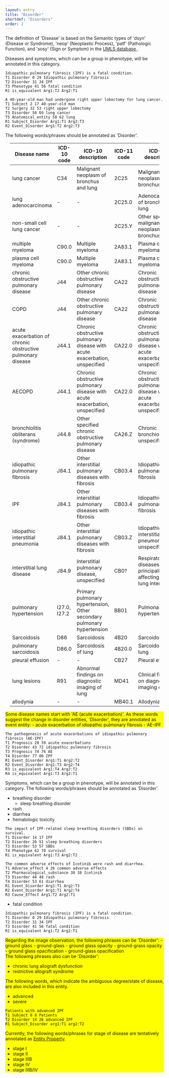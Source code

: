 ```yaml
---
layout: entry
title: "Disorder"
shortdef: "Disorders"
order: 2
---
```


The definition of 'Disease' is based on the Semantic types of 
'dsyn' (Disease or Syndrome),
'neop' (Neoplastic Process), 
'patf' (Pathologic Function), and
'sosy' (Sign or Symptom) 
in the 
<a href="https://www.nlm.nih.gov/research/umls/">
UMLS database
</a>
.

<!--
 <a href="https://icd.who.int/browse11/l-m/en">ICD-11</a> published by WHO,
although <a href="http://apps.who.int/classifications/icd10/browse/2016/en">ICD-10 version:2016</a> has been more widely used than ICD-11.
-->

Diseases and symptoms, which can be a group in phenotype, will be annotated in this category. 

~~~ ann
Idiopathic pulmonary fibrosis (IPF) is a fatal condition. 
T1 Disorder 0 29 Idiopathic pulmonary fibrosis
T2 Disorder 31 34 IPF
T3 Phenotype 41 56 fatal condition
R1 is_equivalent Arg1:T2 Arg2:T1
~~~

~~~ ann
A 40-year-old man had undergone right upper lobectomy for lung cancer.
T1 Subject 2 17 40-year-old man
T2 Surgery 32 53 right upper lobectomy
T3 Disorder 58 69 lung cancer
T5 Anatomical_entity 58 62 lung
R1 Subject_Disorder Arg1:T1 Arg2:T3
R2 Event_Disorder Arg1:T2 Arg2:T3
~~~


The following words/phrases should be annotated as 'Disorder'.

<div style="margin:1em" markdown="1">

| Disease name | ICD-10 code | ICD-10 description | ICD-11 code | ICD-11 description |
|--------------------------------------|-------------|------------------------------------------|-------------|------------------------------------------|
| lung cancer | C34 | Malignant neoplasm of bronchus and lung | 2C25 | Malignant neoplasms of bronchus or lung |
| lung adenocarcinoma | - | - | 2C25.0 | Adenocarcinoma of bronchus or lung |
| non-small cell lung cancer | - | - | 2C25.Y | Other specified malignant neoplasms of bronchus or lung |
| multiple myeloma | C90.0 | Multiple myeloma | 2A83.1 | Plasma cell myeloma |
| plasma cell myeloma | C90.0 | Multiple myeloma | 2A83.1 | Plasma cell myeloma |
| chronic obstructive pulmonary disease | J44 | Other chronic obstructive pulmonary disease | CA22 | Chronic obstructive pulmonary disease |
| COPD | J44 | Other chronic obstructive pulmonary disease | CA22 | Chronic obstructive pulmonary disease |
| acute exacerbation of chronic obstructive pulmonary disease | J44.1 | Chronic obstructive pulmonary disease with acute exacerbation, unspecified | CA22.0 | Chronic obstructive pulmonary disease with acute exacerbation, unspecified  |
| AECOPD | J44.1 | Chronic obstructive pulmonary disease with acute exacerbation, unspecified | CA22.0 | Chronic obstructive pulmonary disease with acute exacerbation, unspecified  |
| bronchiolitis obliterans (syndrome) | J44.8 | Other specified chronic obstructive pulmonary disease  | CA26.Z | Chronic bronchiolitis, unspecified |
| idiopathic pulmonary fibrosis | J84.1 | Other interstitial pulmonary diseases with fibrosis | CB03.4 | Idiopathic pulmonary fibrosis |
| IPF | J84.1 | Other interstitial pulmonary diseases with fibrosis | CB03.4 | Idiopathic pulmonary fibrosis |
| idiopathic interstitial pneumonia | J84.1 | Other interstitial pulmonary diseases with fibrosis | CB03.Z | Idiopathic interstitial pneumonitis, unspecified |
| interstitial lung disease | J84.9 | Interstitial pulmonary disease, unspecified | CB0? | Respiratory diseases principally affecting the lung interstitium |
| pulmonary hypertension | I27.0, I27.2 | Primary pulmonary hypertension, Other secondary pulmonary hypertension | BB01 | Pulmonary hypertension |
| Sarcoidosis | D86 | Sarcoidosis | 4B20 | Sarcoidosis |
| pulmonary sarcoidosis | D86.0 | Sarcoidosis of lung | 4B20.0 | Sarcoidosis of lung |
| pleural effusion | - | - | CB27 | Pleural effusion |
| lung lesions | R91 | Abnormal findings on diagnostic imaging of lung | MD41 | Clinical findings on diagnostic imaging of lung |
| allodynia | - | - | MB40.1 | Allodynia |


</div>

<div style="background-color: yellow" markdown="1">
Some disease names start with 'AE (acute exacerbation)'. As these words suggest the change in disorder entities, 'Disorder', they are annotated as event entity:
- acute exacerbation of idiopathic pulmonary fibrosis
- AE-IPF

</div>

~~~ ann
The pathogenesis of acute exacerbations of idiopathic pulmonary fibrosis (AE-IPF)
T1 Prognosis 20 39 acute exacerbations
T2 Disorder 43 72 idiopathic pulmonary fibrosis
T3 Prognosis 74 76 AE
T4 Disorder 77 80 IPF
R1 Event_Disorder Arg1:T1 Arg2:T2
R2 Event_Disorder Arg1:T3 Arg2:T4
R3 is_equivalent Arg1:T4 Arg2:T2
R4 is_equivalent Arg1:T3 Arg2:T1
~~~

<!--
The following words/phrases, whose ICD-10 IDs start with R, or whose ICD-11 IDs start with M, may be annotated as [Symptom](). 
<div style="margin:1em" markdown="1">

| Disease name | ICD-10 code | ICD-10 description | ICD-11 code | ICD-11 description |
|--------------------------------------|-------------|------------------------------------------|-------------|------------------------------------------|
| lung lesions | R91 | Abnormal findings on diagnostic imaging of lung | MD41 | Clinical findings on diagnostic imaging of lung |
| allodynia | - | - | MB40.1 | Allodynia |

</div>
-->



Symptoms, which can be a group in phenotype, will be annotated in this category. 
The following words/phrases should be annotated as 'Disorder'.

- breathing disorder
  - sleep breathing disorder
- rash
- diarrhea
- hematologic toxicity

~~~ ann
The impact of IPF-related sleep breathing disorders (SBDs) on survival.
T1 Disorder 14 17 IPF
T2 Disorder 26 51 sleep breathing disorders
T3 Disorder 53 57 SBDs
T4 Phenotype 62 70 survival
R1 is_equivalent Arg1:T3 Arg2:T2
~~~
~~~ ann
The common adverse effects of Icotinib were rash and diarrhea.
T1 Adverse_effect 4 26 common adverse effects
T2 Pharmacological_substance 30 38 Icotinib
T3 Disorder 44 48 rash
T4 Disorder 53 61 diarrhea
R1 Event_Disorder Arg1:T1 Arg2:T3
R2 Event_Disorder Arg1:T1 Arg2:T4
R3 Cause_Effect Arg1:T2 Arg2:T1
~~~

- fatal condition

~~~ ann
Idiopathic pulmonary fibrosis (IPF) is a fatal condition. 
T1 Disorder 0 29 Idiopathic pulmonary fibrosis
T2 Disorder 31 34 IPF
T3 Disorder 41 56 fatal condition
R1 is_equivalent Arg1:T2 Arg2:T1
~~~

<div style="background-color: yellow" markdown="1">
Regarding the image observation, the following phrases can be 'Disorder':
- ground glass
- ground-glass
- ground glass opacity
- ground-grass opacity
- ground glass opacification
- ground-glass opacification

</div>

<div style="background-color: yellow" markdown="1">
The following phrases also can be 'Disorder':

- chronic lung allograft dysfunction 
- restrictive allograft syndrome 


The following words, which indicate the ambiguous degree/state of disease, are also included in this entity.
- advanced
- severe

~~~ ann
Patients with advanced IPF
T1 Subject 0 8 Patients
T2 Disorder 14 26 advanced IPF
R1 Subject_Disorder arg1:T1 arg2:T2
~~~

Currently, the following words/phrases for stage of disease are tentatively annotated as [Entity Property]().
- stage I
- stage II
- stage IIIB
- stage IV
- stage IIIB/IV

<!-- details -->
